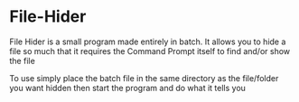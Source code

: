# File-Hider
File Hider is a small program made entirely in batch. It allows you to hide a file so much that it requires the Command Prompt itself to find and/or show the file 

To use simply place the batch file in the same directory as the file/folder you want hidden then start the program and do what it tells you
